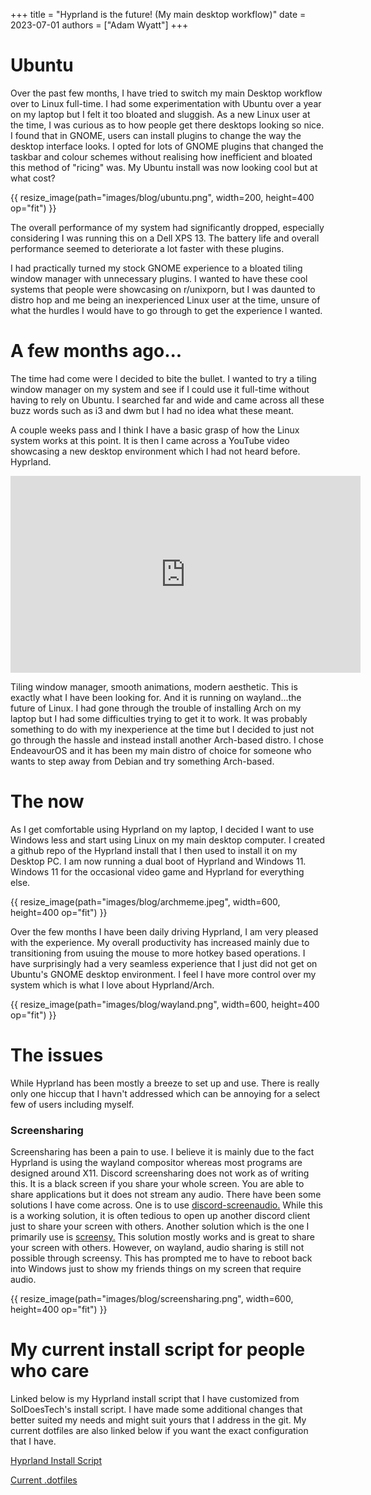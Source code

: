 +++
title = "Hyprland is the future! (My main desktop workflow)"
date = 2023-07-01
authors = ["Adam Wyatt"]
+++

# Ubuntu
Over the past few months, I have tried to switch my main Desktop workflow over to Linux full-time. I had some experimentation with Ubuntu over a year on my laptop but I felt it too bloated and sluggish. As a new Linux user at the time, I was curious as to how people get there desktops looking so nice. I found that in GNOME, users can install plugins to change the way the desktop interface looks. I opted for lots of GNOME plugins that changed the taskbar and colour schemes without realising how inefficient and bloated this method of "ricing" was. My Ubuntu install was now looking cool but at what cost? 

{{ resize_image(path="images/blog/ubuntu.png", width=200, height=400 op="fit") }}

The overall performance of my system had significantly dropped, especially considering I was running this on a Dell XPS 13. The battery life and overall performance seemed to deteriorate a lot faster with these plugins. 

I had practically turned my stock GNOME experience to a bloated tiling window manager with unnecessary plugins. I wanted to have these cool systems that people were showcasing on r/unixporn, but I was daunted to distro hop and me being an inexperienced Linux user at the time, unsure of what the hurdles I would have to go through to get the experience I wanted.

# A few months ago...
The time had come were I decided to bite the bullet. I wanted to try a tiling window manager on my system and see if I could use it full-time without having to rely on Ubuntu. I searched far and wide and came across all these buzz words such as i3 and dwm but I had no idea what these meant.

A couple weeks pass and I think I have a basic grasp of how the Linux system works at this point. It is then I came across a YouTube video showcasing a new desktop environment which I had not heard before. Hyprland.

<iframe width="560" height="315" src="https://www.youtube-nocookie.com/embed/lfUWwZqzHmA" title="YouTube video player" frameborder="0" allow="accelerometer; autoplay; clipboard-write; encrypted-media; gyroscope; picture-in-picture; web-share" allowfullscreen></iframe>

Tiling window manager, smooth animations, modern aesthetic. This is exactly what I have been looking for. And it is running on wayland...the future of Linux. I had gone through the trouble of installing Arch on my laptop but I had some difficulties trying to get it to work. It was probably something to do with my inexperience at the time but I decided to just not go through the hassle and instead install another Arch-based distro. I chose EndeavourOS and it has been my main distro of choice for someone who wants to step away from Debian and try something Arch-based.

# The now
As I get comfortable using Hyprland on my laptop, I decided I want to use Windows less and start using Linux on my main desktop computer. I created a github repo of the Hyprland install that I then used to install it on my Desktop PC. I am now running a dual boot of Hyprland and Windows 11. Windows 11 for the occasional video game and Hyprland for everything else.

{{ resize_image(path="images/blog/archmeme.jpeg", width=600, height=400 op="fit") }}

Over the few months I have been daily driving Hyprland, I am very pleased with the experience. My overall productivity has increased mainly due to transitioning from usuing the mouse to more hotkey based operations. I have surprisingly had a very seamless experience that I just did not get on Ubuntu's GNOME desktop environment. I feel I have more control over my system which is what I love about Hyprland/Arch.

{{ resize_image(path="images/blog/wayland.png", width=600, height=400 op="fit") }}

# The issues
While Hyprland has been mostly a breeze to set up and use. There is really only one hiccup that I havn't addressed which can be annoying for a select few of users including myself.

### Screensharing
Screensharing has been a pain to use. I believe it is mainly due to the fact Hyprland is using the wayland compositor whereas most programs are designed around X11. Discord screensharing does not work as of writing this. It is a black screen if you share your whole screen. You are able to share applications but it does not stream any audio. There have been some solutions I have come across. One is to use <a href="https://github.com/maltejur/discord-screenaudio" target="_blank">discord-screenaudio.</a> While this is a working solution, it is often tedious to open up another discord client just to share your screen with others. Another solution which is the one I primarily use is <a href="https://screensy.marijn.it" target="_blank">screensy.</a> This solution mostly works and is great to share your screen with others. However, on wayland, audio sharing is still not possible through screensy. This has prompted me to have to reboot back into Windows just to show my friends things on my screen that require audio.

{{ resize_image(path="images/blog/screensharing.png", width=600, height=400 op="fit") }}

# My current install script for people who care
Linked below is my Hyprland install script that I have customized from SolDoesTech's install script. I have made some additional changes that better suited my needs and might suit yours that I address in the git. My current dotfiles are also linked below if you want the exact configuration that I have.

<a href="https://github.com/Ay1tsMe/Hyprland" target="_blank">Hyprland Install Script</a>

<a href="https://github.com/Ay1tsMe/dotfiles" target="_blank">Current .dotfiles</a>
